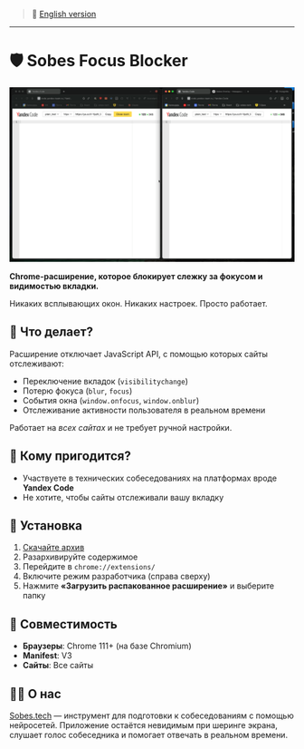 > 📄 [English version](./README-EN.md)

---

# 🛡️ Sobes Focus Blocker

![Sobes Focus Blocker](./assets/showcase.gif)

**Chrome-расширение, которое блокирует слежку за фокусом и видимостью вкладки.**

Никаких всплывающих окон. Никаких настроек. Просто работает.

## 🧠 Что делает?

Расширение отключает JavaScript API, с помощью которых сайты отслеживают:

* Переключение вкладок (`visibilitychange`)
* Потерю фокуса (`blur`, `focus`)
* События окна (`window.onfocus`, `window.onblur`)
* Отслеживание активности пользователя в реальном времени

Работает на *всех сайтах* и не требует ручной настройки.

## 💼 Кому пригодится?

* Участвуете в технических собеседованиях на платформах вроде **Yandex Code**
* Не хотите, чтобы сайты отслеживали вашу вкладку

## 🔧 Установка

1. [Скачайте архив](https://github.com/sobes-tech/focus-blocker/archive/refs/heads/main.zip)
2. Разархивируйте содержимое
3. Перейдите в `chrome://extensions/`
4. Включите режим разработчика (справа сверху)
5. Нажмите **«Загрузить распакованное расширение»** и выберите папку

## 🧪 Совместимость

- **Браузеры**: Chrome 111+ (на базе Chromium)
- **Manifest**: V3
- **Сайты**: Все сайты

## 🧑‍💻 О нас

[Sobes.tech](https://sobes.tech) — инструмент для подготовки к собеседованиям с помощью нейросетей.
Приложение остаётся невидимым при шеринге экрана, слушает голос собеседника и помогает отвечать в реальном времени.

